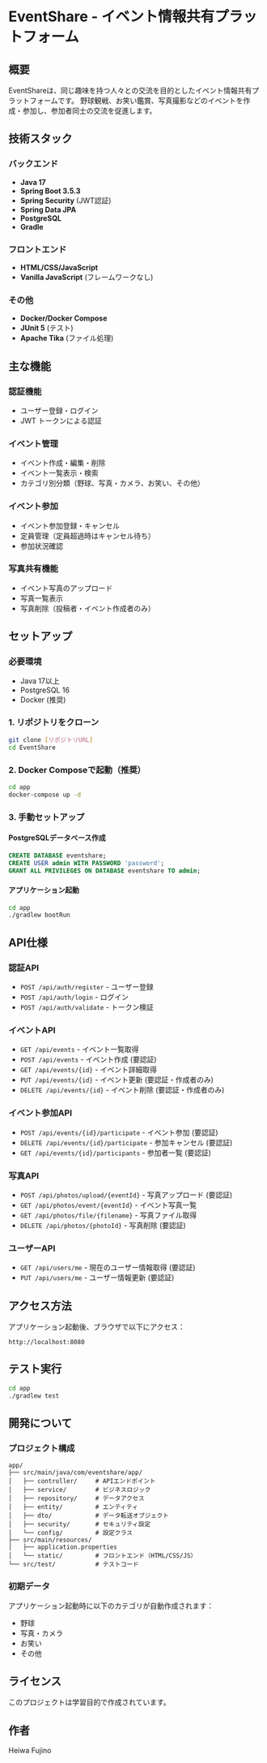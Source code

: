 # EventShare - イベント情報共有プラットフォーム

## 概要
EventShareは、同じ趣味を持つ人々との交流を目的としたイベント情報共有プラットフォームです。
野球観戦、お笑い鑑賞、写真撮影などのイベントを作成・参加し、参加者同士の交流を促進します。

## 技術スタック

### バックエンド
- **Java 17**
- **Spring Boot 3.5.3**
- **Spring Security** (JWT認証)
- **Spring Data JPA**
- **PostgreSQL**
- **Gradle**

### フロントエンド
- **HTML/CSS/JavaScript**
- **Vanilla JavaScript** (フレームワークなし)

### その他
- **Docker/Docker Compose**
- **JUnit 5** (テスト)
- **Apache Tika** (ファイル処理)

## 主な機能

### 認証機能
- ユーザー登録・ログイン
- JWT トークンによる認証

### イベント管理
- イベント作成・編集・削除
- イベント一覧表示・検索
- カテゴリ別分類（野球、写真・カメラ、お笑い、その他）

### イベント参加
- イベント参加登録・キャンセル
- 定員管理（定員超過時はキャンセル待ち）
- 参加状況確認

### 写真共有機能
- イベント写真のアップロード
- 写真一覧表示
- 写真削除（投稿者・イベント作成者のみ）

## セットアップ

### 必要環境
- Java 17以上
- PostgreSQL 16
- Docker (推奨)

### 1. リポジトリをクローン
```bash
git clone [リポジトリURL]
cd EventShare
```

### 2. Docker Composeで起動（推奨）
```bash
cd app
docker-compose up -d
```

### 3. 手動セットアップ

#### PostgreSQLデータベース作成
```sql
CREATE DATABASE eventshare;
CREATE USER admin WITH PASSWORD 'password';
GRANT ALL PRIVILEGES ON DATABASE eventshare TO admin;
```

#### アプリケーション起動
```bash
cd app
./gradlew bootRun
```

## API仕様

### 認証API
- `POST /api/auth/register` - ユーザー登録
- `POST /api/auth/login` - ログイン
- `POST /api/auth/validate` - トークン検証

### イベントAPI
- `GET /api/events` - イベント一覧取得
- `POST /api/events` - イベント作成 (要認証)
- `GET /api/events/{id}` - イベント詳細取得
- `PUT /api/events/{id}` - イベント更新 (要認証・作成者のみ)
- `DELETE /api/events/{id}` - イベント削除 (要認証・作成者のみ)

### イベント参加API
- `POST /api/events/{id}/participate` - イベント参加 (要認証)
- `DELETE /api/events/{id}/participate` - 参加キャンセル (要認証)
- `GET /api/events/{id}/participants` - 参加者一覧 (要認証)

### 写真API
- `POST /api/photos/upload/{eventId}` - 写真アップロード (要認証)
- `GET /api/photos/event/{eventId}` - イベント写真一覧
- `GET /api/photos/file/{filename}` - 写真ファイル取得
- `DELETE /api/photos/{photoId}` - 写真削除 (要認証)

### ユーザーAPI
- `GET /api/users/me` - 現在のユーザー情報取得 (要認証)
- `PUT /api/users/me` - ユーザー情報更新 (要認証)

## アクセス方法

アプリケーション起動後、ブラウザで以下にアクセス：
```
http://localhost:8080
```

## テスト実行

```bash
cd app
./gradlew test
```

## 開発について

### プロジェクト構成
```
app/
├── src/main/java/com/eventshare/app/
│   ├── controller/     # APIエンドポイント
│   ├── service/        # ビジネスロジック
│   ├── repository/     # データアクセス
│   ├── entity/         # エンティティ
│   ├── dto/            # データ転送オブジェクト
│   ├── security/       # セキュリティ設定
│   └── config/         # 設定クラス
├── src/main/resources/
│   ├── application.properties
│   └── static/         # フロントエンド（HTML/CSS/JS）
└── src/test/           # テストコード
```

### 初期データ
アプリケーション起動時に以下のカテゴリが自動作成されます：
- 野球
- 写真・カメラ
- お笑い
- その他

## ライセンス
このプロジェクトは学習目的で作成されています。

## 作者
Heiwa Fujino
